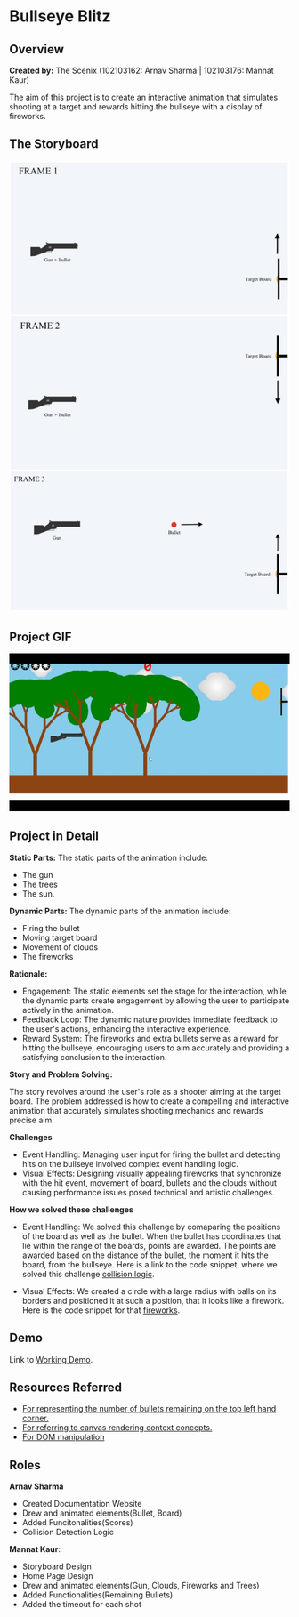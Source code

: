 # Bullseye Blitz


## Overview
**Created by:** The Scenix (102103162: Arnav Sharma | 102103176: Mannat Kaur)

The aim of this project is to create an interactive animation 
that simulates shooting at a target and rewards hitting the 
bullseye with a display of fireworks. 

## The Storyboard
![storyboard](<image.jpg>)

## Project GIF
![GIF](CG_Demo.gif)

## Project in Detail

**Static Parts:** 
The static parts of the animation include:
- The gun
- The trees
- The sun.

**Dynamic Parts:** 
The dynamic parts of the animation include:
- Firing the bullet
- Moving target board
- Movement of clouds 
- The fireworks

**Rationale:**
- Engagement: The static elements set the stage for the 
interaction, while the dynamic parts create engagement 
by allowing the user to participate actively in the animation.
- Feedback Loop: The dynamic nature provides immediate feedback
to the user's actions, enhancing the interactive experience.
- Reward System: The fireworks and extra bullets serve as a 
reward for hitting the bullseye, encouraging users to aim 
accurately and providing a satisfying conclusion to the interaction.

**Story and Problem Solving:**

The story revolves around the user's role as a shooter aiming 
at the target board. The problem addressed is how to create a compelling 
and interactive animation that accurately simulates shooting mechanics 
and rewards precise aim. 

**Challenges**
- Event Handling: Managing user input for firing the bullet and 
detecting hits on the bullseye involved complex event handling logic.
- Visual Effects: Designing visually appealing fireworks that 
synchronize with the hit event, movement of board, bullets and the clouds
without causing performance issues posed technical and artistic challenges.

**How we solved these challenges**
- Event Handling: We solved this challenge by comaparing the positions of 
the board as well as the bullet. When the bullet has coordinates that lie 
within the range of the boards, points are awarded. The points are awarded 
based on the distance of the bullet, the moment it hits the board, from the 
bullseye. Here is a link to the code snippet, where we solved this challenge
[collision logic](https://github.com/arnavroh45/Bullseye_Blitz/blob/arnav/demo/script.js#L317-L322).

- Visual Effects: We created a circle with a large radius with balls on 
its borders and positioned it at such a position, that it looks like a firework.
Here is the code snippet for that
[fireworks](https://github.com/arnavroh45/Bullseye_Blitz/blob/arnav/demo/script.js#L154-L172).
## Demo ##

Link to [Working Demo](./demo).

## Resources Referred ##

- [For representing the number of bullets remaining on the top left hand corner.](https://www.w3schools.com/charsets/tryit.asp?deci=10050)
- [For referring to canvas rendering context concepts.](https://developer.mozilla.org/en-US/docs/Web/API/CanvasRenderingContext2D)
- [For DOM manipulation](https://code.jquery.com/jquery-3.5.1.js)

## Roles ##

**Arnav Sharma** 
- Created Documentation Website
- Drew and animated elements(Bullet, Board) 
- Added Funcitonalities(Scores)
- Collision Detection Logic

**Mannat Kaur**: 
- Storyboard Design
- Home Page Design
- Drew and animated elements(Gun, Clouds, Fireworks and Trees) 
- Added Functionalities(Remaining Bullets)
- Added the timeout for each shot
